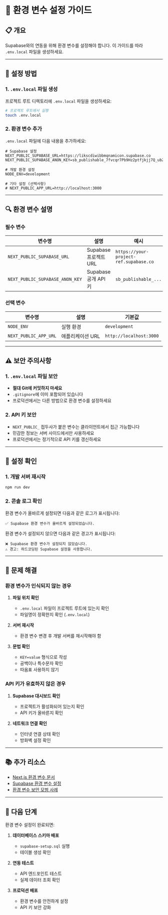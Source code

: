 # 🔧 환경 변수 설정 가이드

## 📋 개요

Supabase와의 연동을 위해 환경 변수를 설정해야 합니다. 이 가이드를 따라 `.env.local` 파일을 생성하세요.

---

## 🚀 설정 방법

### 1. `.env.local` 파일 생성

프로젝트 루트 디렉토리에 `.env.local` 파일을 생성하세요:

```bash
# 프로젝트 루트에서 실행
touch .env.local
```

### 2. 환경 변수 추가

`.env.local` 파일에 다음 내용을 추가하세요:

```env
# Supabase 설정
NEXT_PUBLIC_SUPABASE_URL=https://likscdiwibbmqnamicon.supabase.co
NEXT_PUBLIC_SUPABASE_ANON_KEY=sb_publishable_7fvcqr7Pb9Hz2ptfjkjj7Q_ubZyQNky

# 개발 환경 설정
NODE_ENV=development

# 기타 설정 (선택사항)
# NEXT_PUBLIC_APP_URL=http://localhost:3000
```

---

## 🔍 환경 변수 설명

### 필수 변수

| 변수명 | 설명 | 예시 |
|--------|------|------|
| `NEXT_PUBLIC_SUPABASE_URL` | Supabase 프로젝트 URL | `https://your-project-ref.supabase.co` |
| `NEXT_PUBLIC_SUPABASE_ANON_KEY` | Supabase 공개 API 키 | `sb_publishable_...` |

### 선택 변수

| 변수명 | 설명 | 기본값 |
|--------|------|--------|
| `NODE_ENV` | 실행 환경 | `development` |
| `NEXT_PUBLIC_APP_URL` | 애플리케이션 URL | `http://localhost:3000` |

---

## ⚠️ 보안 주의사항

### 1. `.env.local` 파일 보안
- **절대 Git에 커밋하지 마세요**
- `.gitignore`에 이미 포함되어 있습니다
- 프로덕션에서는 다른 방법으로 환경 변수를 설정하세요

### 2. API 키 보안
- `NEXT_PUBLIC_` 접두사가 붙은 변수는 클라이언트에서 접근 가능합니다
- 민감한 정보는 서버 사이드에서만 사용하세요
- 프로덕션에서는 정기적으로 API 키를 갱신하세요

---

## 🧪 설정 확인

### 1. 개발 서버 재시작
```bash
npm run dev
```

### 2. 콘솔 로그 확인
환경 변수가 올바르게 설정되면 다음과 같은 로그가 표시됩니다:

```
✅ Supabase 환경 변수가 올바르게 설정되었습니다.
```

환경 변수가 설정되지 않으면 다음과 같은 경고가 표시됩니다:

```
❌ Supabase 환경 변수가 설정되지 않았습니다.
⚠️ 경고: 하드코딩된 Supabase 설정을 사용합니다.
```

---

## 🔧 문제 해결

### 환경 변수가 인식되지 않는 경우

1. **파일 위치 확인**
   - `.env.local` 파일이 프로젝트 루트에 있는지 확인
   - 파일명이 정확한지 확인 (`.env.local`)

2. **서버 재시작**
   - 환경 변수 변경 후 개발 서버를 재시작해야 함

3. **문법 확인**
   - `KEY=value` 형식으로 작성
   - 공백이나 특수문자 확인
   - 따옴표 사용하지 않기

### API 키가 유효하지 않은 경우

1. **Supabase 대시보드 확인**
   - 프로젝트가 활성화되어 있는지 확인
   - API 키가 올바른지 확인

2. **네트워크 연결 확인**
   - 인터넷 연결 상태 확인
   - 방화벽 설정 확인

---

## 📚 추가 리소스

- [Next.js 환경 변수 문서](https://nextjs.org/docs/basic-features/environment-variables)
- [Supabase 환경 변수 설정](https://supabase.com/docs/guides/getting-started/local-development#env-vars)
- [환경 변수 보안 모범 사례](https://12factor.net/config)

---

## 🎯 다음 단계

환경 변수 설정이 완료되면:

1. **데이터베이스 스키마 배포**
   - `supabase-setup.sql` 실행
   - 테이블 생성 확인

2. **연동 테스트**
   - API 엔드포인트 테스트
   - 실제 데이터 조회 확인

3. **프로덕션 배포**
   - 환경 변수를 안전하게 설정
   - API 키 보안 강화
